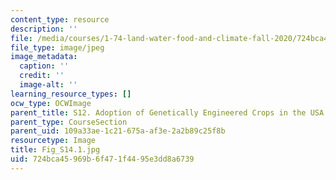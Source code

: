 ```yaml
---
content_type: resource
description: ''
file: /media/courses/1-74-land-water-food-and-climate-fall-2020/724bca45969b6f471f4495e3dd8a6739_Fig_S14.1.jpg
file_type: image/jpeg
image_metadata:
  caption: ''
  credit: ''
  image-alt: ''
learning_resource_types: []
ocw_type: OCWImage
parent_title: S12. Adoption of Genetically Engineered Crops in the USA
parent_type: CourseSection
parent_uid: 109a33ae-1c21-675a-af3e-2a2b89c25f8b
resourcetype: Image
title: Fig_S14.1.jpg
uid: 724bca45-969b-6f47-1f44-95e3dd8a6739
---
```

